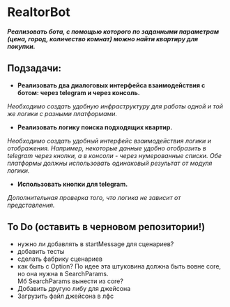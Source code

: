 # RealtorBot
***Реализовать бота,  с помощью которого по заданными параметрам (цена, город, количество комнат) можно найти квартиру для покупки.***

## Подзадачи:
+ **Реализовать два диалоговых интерфейса взаимодействия с ботом: через telegram и через консоль.**


*Необходимо создать удобную инфраструктуру для работы одной и той же логики с разными платформами.*

+  **Реализовать логику поиска подходящих квартир.**


*Необходимо создать удобный интерфейс взаимодействия логики и отображения. Например, некоторые данные удобно отобразить в telegram через кнопки, а в консоли - через нумерованные списки. Обе платформы должны использовать одинаковый результат от модуля логики.*

+  **Использовать кнопки для telegram.**


*Дополнительная проверка того, что логика не зависит от представления.*

## To Do (оставить в черновом репозитории!)
- нужно ли добавлять в startMessage для сценариев?
- добавить тесты
- сделать фабрику сценариев
- как быть с Option? По идее эта штуковина должна быть вовне core, но она нужна в SearchParams.  
  Мб SearchParams вынести из core?
- Добавить другую либу для джейсона
- Загрузить файл джейсона в лфс